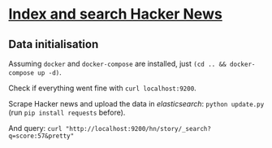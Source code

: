 # [Index and search Hacker News](https://github.com/oliver006/elasticsearch-hn)

## Data initialisation

Assuming `docker` and `docker-compose` are installed, just `(cd .. &&
docker-compose up -d)`.

Check if everything went fine with `curl localhost:9200`.

Scrape Hacker news and upload the data in *elasticsearch*: `python
update.py` (run `pip install requests` before).

And query: `curl "http://localhost:9200/hn/story/_search?q=score:57&pretty"`
